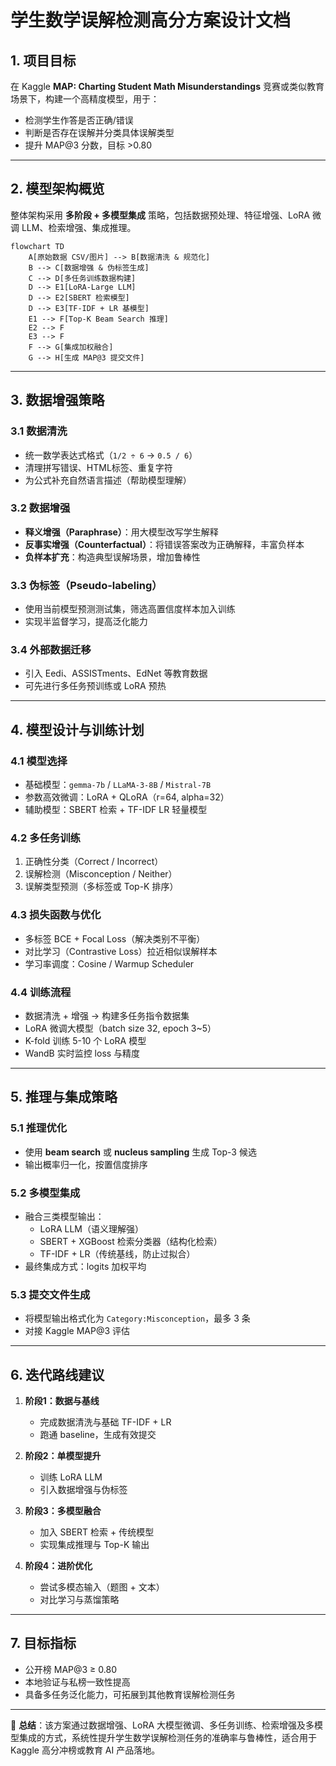 # 学生数学误解检测高分方案设计文档

## 1. 项目目标
在 Kaggle **MAP: Charting Student Math Misunderstandings** 竞赛或类似教育场景下，构建一个高精度模型，用于：
- 检测学生作答是否正确/错误
- 判断是否存在误解并分类具体误解类型
- 提升 MAP@3 分数，目标 >0.80

---

## 2. 模型架构概览

整体架构采用 **多阶段 + 多模型集成** 策略，包括数据预处理、特征增强、LoRA 微调 LLM、检索增强、集成推理。

```mermaid
flowchart TD
    A[原始数据 CSV/图片] --> B[数据清洗 & 规范化]
    B --> C[数据增强 & 伪标签生成]
    C --> D[多任务训练数据构建]
    D --> E1[LoRA-Large LLM]
    D --> E2[SBERT 检索模型]
    D --> E3[TF-IDF + LR 基模型]
    E1 --> F[Top-K Beam Search 推理]
    E2 --> F
    E3 --> F
    F --> G[集成加权融合]
    G --> H[生成 MAP@3 提交文件]
```

---

## 3. 数据增强策略

### 3.1 数据清洗
- 统一数学表达式格式（`1/2 ÷ 6` → `0.5 / 6`）
- 清理拼写错误、HTML标签、重复字符
- 为公式补充自然语言描述（帮助模型理解）

### 3.2 数据增强
- **释义增强（Paraphrase）**：用大模型改写学生解释
- **反事实增强（Counterfactual）**：将错误答案改为正确解释，丰富负样本
- **负样本扩充**：构造典型误解场景，增加鲁棒性

### 3.3 伪标签（Pseudo-labeling）
- 使用当前模型预测测试集，筛选高置信度样本加入训练
- 实现半监督学习，提高泛化能力

### 3.4 外部数据迁移
- 引入 Eedi、ASSISTments、EdNet 等教育数据
- 可先进行多任务预训练或 LoRA 预热

---

## 4. 模型设计与训练计划

### 4.1 模型选择
- 基础模型：`gemma-7b` / `LLaMA-3-8B` / `Mistral-7B`
- 参数高效微调：LoRA + QLoRA（r=64, alpha=32）
- 辅助模型：SBERT 检索 + TF-IDF LR 轻量模型

### 4.2 多任务训练
1. 正确性分类（Correct / Incorrect）
2. 误解检测（Misconception / Neither）
3. 误解类型预测（多标签或 Top-K 排序）

### 4.3 损失函数与优化
- 多标签 BCE + Focal Loss（解决类别不平衡）
- 对比学习（Contrastive Loss）拉近相似误解样本
- 学习率调度：Cosine / Warmup Scheduler

### 4.4 训练流程
- 数据清洗 + 增强 → 构建多任务指令数据集
- LoRA 微调大模型（batch size 32, epoch 3~5）
- K-fold 训练 5-10 个 LoRA 模型
- WandB 实时监控 loss 与精度

---

## 5. 推理与集成策略

### 5.1 推理优化
- 使用 **beam search** 或 **nucleus sampling** 生成 Top-3 候选
- 输出概率归一化，按置信度排序

### 5.2 多模型集成
- 融合三类模型输出：
  - LoRA LLM（语义理解强）
  - SBERT + XGBoost 检索分类器（结构化检索）
  - TF-IDF + LR（传统基线，防止过拟合）
- 最终集成方式：logits 加权平均

### 5.3 提交文件生成
- 将模型输出格式化为 `Category:Misconception`，最多 3 条
- 对接 Kaggle MAP@3 评估

---

## 6. 迭代路线建议

1. **阶段1：数据与基线**
   - 完成数据清洗与基础 TF-IDF + LR
   - 跑通 baseline，生成有效提交

2. **阶段2：单模型提升**
   - 训练 LoRA LLM
   - 引入数据增强与伪标签

3. **阶段3：多模型融合**
   - 加入 SBERT 检索 + 传统模型
   - 实现集成推理与 Top-K 输出

4. **阶段4：进阶优化**
   - 尝试多模态输入（题图 + 文本）
   - 对比学习与蒸馏策略

---

## 7. 目标指标

- 公开榜 MAP@3 ≥ 0.80
- 本地验证与私榜一致性提高
- 具备多任务泛化能力，可拓展到其他教育误解检测任务

---

📌 **总结**：该方案通过数据增强、LoRA 大模型微调、多任务训练、检索增强及多模型集成的方式，系统性提升学生数学误解检测任务的准确率与鲁棒性，适合用于 Kaggle 高分冲榜或教育 AI 产品落地。

